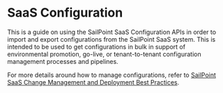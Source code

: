 
# SaaS Configuration

This is a guide on using the SailPoint SaaS Configuration APIs in order to import and export configurations from the SailPoint SaaS system.  This is intended to be used to get configurations in bulk in support of environmental promotion, go-live, or tenant-to-tenant configuration management processes and pipelines.

For more details around how to manage configurations, refer to [SailPoint SaaS Change Management and Deployment Best Practices](https://community.sailpoint.com/t5/IdentityNow-Articles/SailPoint-SaaS-Change-Management-and-Deployment-Best-Practices/ta-p/189871).
